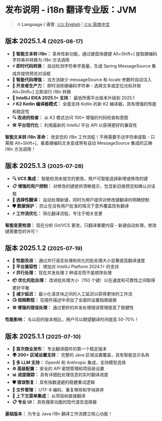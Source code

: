 # 发布说明 - i18n 翻译专业版：JVM

> 🌐 **Language / 语言**: [🇺🇸 English](release-notes.md) | [🇨🇳 简体中文](release-notes.zh.md)

## 版本 2025.1.4 <small>(2025-08-17)</small>

- **🎯 智能文本转 i18n：** 革命性新功能，通过键盘快捷键 Alt+Shift+] 提取硬编码字符串并转换为 i18n 方法调用
- **⚡ 即时代码转换：** 自动检测字符串字面量，生成 Spring MessageSource 集成并提供预览对话框
- **🔧 智能代码增强：** 当方法缺少 messageSource 和 locale 参数时自动注入
- **📝 开发者生产力：** 即时消除硬编码字符串 - 选择文本或定位光标并按 Alt+Shift+] 立即进行 i18n 转换
- **🚀 IntelliJ IDEA 2025.1+ 支持：** 最低所需平台版本升级到 2025.1
- **⚡ K2 Kotlin 编译器模式：** 全面支持 Kotlin 的新 K2 编译器，具有增强的性能和稳定性
- **🔍 改进的检查：** 从 K2 模式访问 100+ 增强的代码检查和意图
- **🛠️ 平台现代化：** 利用最新的 IntelliJ 平台 API 以获得更好的兼容性

**智能文本转 i18n 革命：** 改变您的 i18n 工作流程！不再需要手动字符串提取 - 只需按 Alt+Shift+]，看着硬编码文本变成带有自动 MessageSource 集成的正确 i18n 方法调用！

## 版本 2025.1.3 <small>(2025-07-28)</small>

- **🔍 VCS 集成：** 智能检测未提交的更改，用户可智能选择新增或修改的键
- **📋 增强的用户控制：** 对修改的键提供清晰提示，包含新旧值预览和确认对话框
- **🎯 选择性翻译：** 自动处理新键，同时为用户提供对修改键翻译的明确控制
- **🛡️ 数据保护：** 防止在没有用户批准的情况下意外覆盖现有翻译
- **⚡ 工作流优化：** 简化翻译流程，专注于相关变更

**智能变更检测：** 现在分析 Git/VCS 更改，只翻译重要内容 - 新键自动处理，修改键需要您的许可！

## 版本 2025.1.2 <small>(2025-07-19)</small>

- **🚀 性能改进：** 通过并行语言处理和优化的批处理大小显著提高翻译速度
- **📱 平台兼容性：** 增加对 IntelliJ Platform 2024.1+ 的支持
- **⚡ 并行处理：** 现在并发处理 2 种语言而不是顺序处理
- **📦 优化的批处理：** 改进批处理大小（150 个键）以在速度和可靠性之间取得更好平衡
- **🎯 减少延迟：** 最小化语言块之间的人工延迟以获得更快的工作流
- **📺 视频教程：** 在插件描述中添加了全面的设置指南链接
- **🛠️ 增强的错误处理：** 通过更好的并发处理错误管理提高了稳健性

**性能影响：** 与以前的版本相比，用户可以期望翻译时间提高 50-70%！

## 版本 2025.1.1 <small>(2025-07-10)</small>

- **🚀 首次商业发布：** 专业翻译插件的第一个稳定版本
- **🌍 200+ 区域设置支持：** 完整的 Java 区域设置覆盖，具有智能显示名称
- **🤖 多 LLM 支持：** OpenAI 和 Anthropic 集成，支持模型选择
- **⚙️ 高级配置：** 安全的 API 密钥管理和项目级设置
- **📊 进度跟踪：** 具有详细批处理信息的实时翻译进度
- **🛡️ 错误恢复：** 具有指数退避的稳健重试逻辑
- **📁 文件管理：** UTF-8 编码、重复移除和字母排序
- **🔧 上下文菜单集成：** 从项目树直接翻译
- **📋 专业 UI：** 具有搜索功能的现代语言选择器

**基础版本：** 为专业 Java i18n 翻译工作流建立核心功能！
